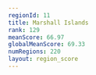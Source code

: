 ```yaml
---
regionId: 11
title: Marshall Islands
rank: 129
meanScore: 66.97
globalMeanScore: 69.33
numRegions: 220
layout: region_score
---
```

